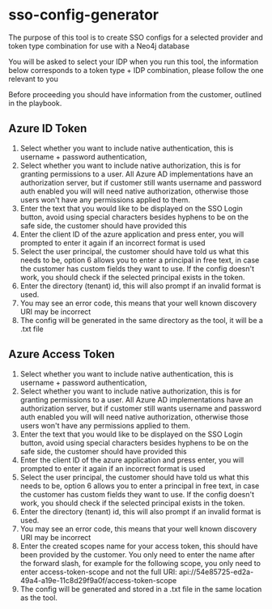 # sso-config-generator
The purpose of this tool is to create SSO configs for a selected provider and token type combination for use with a Neo4j database

You will be asked to select your IDP when you run this tool, the information below corresponds to a token type + IDP combination, please follow the one relevant to you

Before proceeding you should have information from the customer, outlined in the playbook.

## Azure ID Token
1. Select whether you want to include native authentication, this is username + password authentication,
2. Select whether you want to include native authorization, this is for granting permissions to a user. All Azure AD implementations have an authorization server, but if customer still wants username and password auth enabled you will
will need native authorization, otherwise those users won't have any permissions applied to them.
3. Enter the text that you would like to be displayed on the SSO Login button, avoid using special characters besides hyphens to be on the safe side, the customer should have provided this
4. Enter the client ID of the azure application and press enter, you will prompted to enter it again if an incorrect format is used
5. Select the user principal, the customer should have told us what this needs to be, option 6 allows you to enter a principal in free text, in case the customer has custom fields they want to use. If the config doesn't work, you should check
if the selected principal exists in the token.
6. Enter the directory (tenant) id, this will also prompt if an invalid format is used.
7. You may see an error code, this means that your well known discovery URI may be incorrect
8. The config will be generated in the same directory as the tool, it will be a .txt file

## Azure Access Token
1. Select whether you want to include native authentication, this is username + password authentication,
2. Select whether you want to include native authorization, this is for granting permissions to a user. All Azure AD implementations have an authorization server, but if customer still wants username and password auth enabled you will
will need native authorization, otherwise those users won't have any permissions applied to them.
3. Enter the text that you would like to be displayed on the SSO Login button, avoid using special characters besides hyphens to be on the safe side, the customer should have provided this
4. Enter the client ID of the azure application and press enter, you will prompted to enter it again if an incorrect format is used
5. Select the user principal, the customer should have told us what this needs to be, option 6 allows you to enter a principal in free text, in case the customer has custom fields they want to use. If the config doesn't work, you should check
if the selected principal exists in the token.
6. Enter the directory (tenant) id, this will also prompt if an invalid format is used.
7. You may see an error code, this means that your well known discovery URI may be incorrect
8. Enter the created scopes name for your access token, this should have been provided by the customer. You only need to enter the name after the forward slash, for example for the
following scope, you only need to enter access-token-scope and not the full URI: api://54e85725-ed2a-49a4-a19e-11c8d29f9a0f/access-token-scope
9. The config will be generated and stored in a .txt file in the same location as the tool.
